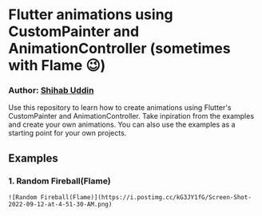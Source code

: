 # Flutter animations using CustomPainter and AnimationController (sometimes with Flame 😉)

### Author: [Shihab Uddin](https://github.com/wonderkidshihab)

Use this repository to learn how to create animations using Flutter's CustomPainter and AnimationController.
Take inpiration from the examples and create your own animations. You can also use the examples as a starting point for your own projects.

## Examples

### 1. Random Fireball(Flame)
    ![Random Fireball(Flame)](https://i.postimg.cc/kG3JY1fG/Screen-Shot-2022-09-12-at-4-51-30-AM.png)

